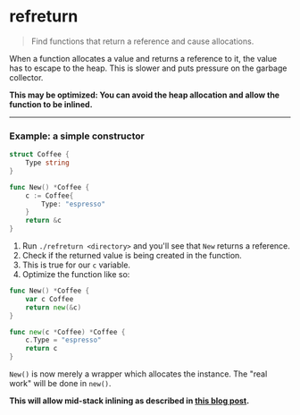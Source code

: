 # refreturn
> Find functions that return a reference and cause allocations.

When a function allocates a value and returns a reference to it, the value has to escape to the heap. This is slower and puts pressure on the garbage collector.

**This may be optimized: You can avoid the heap allocation and allow the function to be inlined.**

---

### Example: a simple constructor

```go
struct Coffee {
    Type string
}

func New() *Coffee {
    c := Coffee{
        Type: "espresso"
    }
    return &c
}
```

1. Run `./refreturn <directory>` and you'll see that `New` returns a reference.
2. Check if the returned value is being created in the function.
3. This is true for our `c` variable.
4. Optimize the function like so:

```go
func New() *Coffee {
    var c Coffee
    return new(&c)
}

func new(c *Coffee) *Coffee {
    c.Type = "espresso"
    return c
}
```

`New()` is now merely a wrapper which allocates the instance. The "real work" will be done in `new()`.

**This will allow mid-stack inlining as described in [this blog post](https://blog.filippo.io/efficient-go-apis-with-the-inliner/).**
